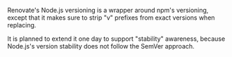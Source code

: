 Renovate's Node.js versioning is a wrapper around npm's versioning, except that it makes sure to strip "v" prefixes from exact versions when replacing.

It is planned to extend it one day to support "stability" awareness, because Node.js's version stability does not follow the SemVer approach.

